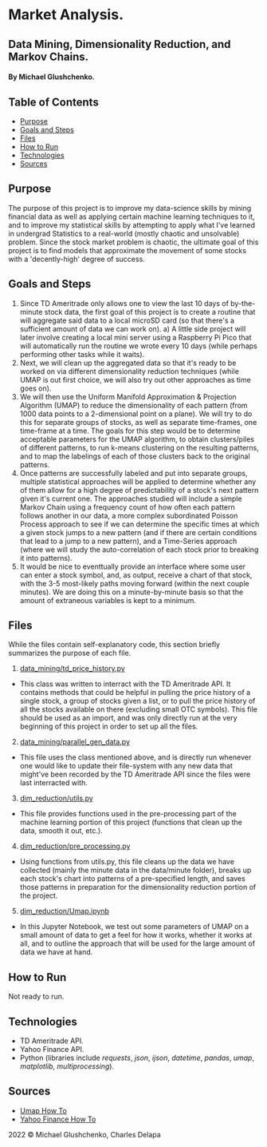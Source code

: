 # Market Analysis.
## Data Mining, Dimensionality Reduction, and Markov Chains.
#### By Michael Glushchenko.

## Table of Contents
* [Purpose](https://github.com/mglush/market-analysis/blob/main/README.md#purpose)
* [Goals and Steps](https://github.com/mglush/market-analysis/blob/main/README.md#goals-and-steps)
* [Files](https://github.com/mglush/market-analysis/blob/main/README.md#files)
* [How to Run](https://github.com/mglush/market-analysis/blob/main/README.md#how-to-run)
* [Technologies](https://github.com/mglush/market-analysis/blob/main/README.md#technologies)
* [Sources](https://github.com/mglush/market-analysis/blob/main/README.md#sources)

## Purpose
The purpose of this project is to improve my data-science skills by mining financial data as well as applying certain machine learning techniques to it, and to improve my statistical skills by attempting to apply what I've learned in undergrad Statistics to a real-world (mostly chaotic and unsolvable) problem. Since the stock market problem is chaotic, the ultimate goal of this project is to find models that approximate the movement of some stocks with a 'decently-high' degree of success.

## Goals and Steps
1. Since TD Ameritrade only allows one to view the last 10 days of by-the-minute stock data, the first goal of this project is to create a routine that will aggregate said data to a local microSD card (so that there's a sufficient amount of data we can work on).
  a) A little side project will later involve creating a local mini server using a Raspberry Pi Pico that will automatically run the routine we wrote every 10 days (while perhaps performing other tasks while it waits).
2. Next, we will clean up the aggregated data so that it's ready to be worked on via different dimensionality reduction techniques (while UMAP is out first choice, we will also try out other approaches as time goes on).
3. We will then use the Uniform Manifold Approximation & Projection Algorithm (UMAP) to reduce the dimensionality of each pattern (from 1000 data points to a 2-dimensional point on a plane). We will try to do this for separate groups of stocks, as well as separate time-frames, one time-frame at a time. The goals for this step would be to determine acceptable parameters for the UMAP algorithm, to obtain clusters/piles of different patterns, to run k-means clustering on the resulting patterns, and to map the labelings of each of those clusters back to the original patterns.
4. Once patterns are successfully labeled and put into separate groups, multiple statistical approaches will be applied to determine whether any of them allow for a high degree of predictability of a stock's next pattern given it's current one. The approaches studied will include a simple Markov Chain using a frequency count of how often each pattern follows another in our data, a more complex subordinated Poisson Process approach to see if we can determine the specific times at which a given stock jumps to a new pattern (and if there are certain conditions that lead to a jump to a new pattern), and a Time-Series approach (where we will study the auto-correlation of each stock prior to breaking it into patterns).
5. It would be nice to eventtually provide an interface where some user can enter a stock symbol, and, as output, receive a chart of that stock, with the 3-5 most-likely paths moving forward (within the next couple minutes). We are doing this on a minute-by-minute basis so that the amount of extraneous variables is kept to a minimum.

## Files
While the files contain self-explanatory code, this section briefly summarizes the purpose of each file.
1. [data_mining/td_price_history.py](https://github.com/glush-n-charles/market-analysis/blob/main/data_mining/td_price_history.py)
* This class was written to interract with the TD Ameritrade API. It contains methods that could be helpful in pulling the price history of a single stock, a group of stocks given a list, or to pull the price history of all the stocks available on there (excluding small OTC symbols). This file should be used as an import, and was only directly run at the very beginning of this project in order to set up all the files.
2. [data_mining/parallel_gen_data.py](https://github.com/glush-n-charles/market-analysis/blob/main/data_mining/parallel_gen_data.py)
* This file uses the class mentioned above, and is directly run whenever one would like to update their file-system with any new data that might've been recorded by the TD Ameritrade API since the files were last interracted with.
3. [dim_reduction/utils.py](https://github.com/glush-n-charles/market-analysis/blob/main/dim_reduction/utils.py)
* This file provides functions used in the pre-processing part of the machine learning portion of this project (functions that clean up the data, smooth it out, etc.).
4. [dim_reduction/pre_processing.py](https://github.com/glush-n-charles/market-analysis/blob/main/dim_reduction/pre_processing.py)
* Using functions from utils.py, this file cleans up the data we have collected (mainly the minute data in the data/minute folder), breaks up each stock's chart into patterns of a pre-specified length, and saves those patterns in preparation for the dimensionality reduction portion of the project.
5. [dim_reduction/Umap.ipynb](https://github.com/glush-n-charles/market-analysis/blob/main/dim_reduction/Umap.ipynb)
* In this Jupyter Notebook, we test out some parameters of UMAP on a small amount of data to get a feel for how it works, whether it works at all, and to outline the approach that will be used for the large amount of data we have at hand.

## How to Run
Not ready to run.

## Technologies
* TD Ameritrade API.
* Yahoo Finance API.
* Python (libraries include *requests*, *json*, *ijson*, *datetime*, *pandas*, *umap*, *matplotlib*, *multiprocessing*).

## Sources
* [Umap How To](https://umap-learn.readthedocs.io/en/latest/index.html)
* [Yahoo Finance How To](https://levelup.gitconnected.com/how-to-get-all-stock-symbols-a73925c16a1b)

2022 &copy; Michael Glushchenko, Charles Delapa
